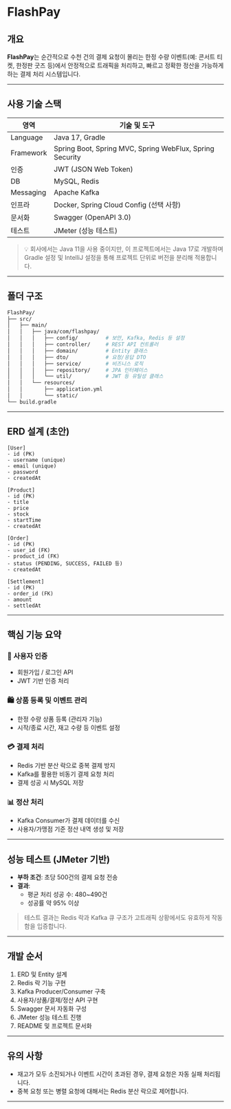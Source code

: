 # FlashPay

## 개요
**FlashPay**는 순간적으로 수천 건의 결제 요청이 몰리는 한정 수량 이벤트(예: 콘서트 티켓, 한정판 굿즈 등)에서 안정적으로 트래픽을 처리하고, 빠르고 정확한 정산을 가능하게 하는 결제 처리 시스템입니다.

---

## 사용 기술 스택

| 영역        | 기술 및 도구                                      |
|-------------|--------------------------------------------------|
| Language    | Java 17, Gradle                                  |
| Framework   | Spring Boot, Spring MVC, Spring WebFlux, Spring Security |
| 인증        | JWT (JSON Web Token)                             |
| DB          | MySQL, Redis                                     |
| Messaging   | Apache Kafka                                     |
| 인프라      | Docker, Spring Cloud Config (선택 사항)          |
| 문서화      | Swagger (OpenAPI 3.0)                            |
| 테스트      | JMeter (성능 테스트)                             |

> 💡 회사에서는 Java 11을 사용 중이지만, 이 프로젝트에서는 Java 17로 개발하며 Gradle 설정 및 IntelliJ 설정을 통해 프로젝트 단위로 버전을 분리해 적용합니다.

---

## 폴더 구조

```bash
FlashPay/
├── src/
│   ├── main/
│   │   ├── java/com/flashpay/
│   │   │   ├── config/         # 보안, Kafka, Redis 등 설정
│   │   │   ├── controller/     # REST API 컨트롤러
│   │   │   ├── domain/         # Entity 클래스
│   │   │   ├── dto/            # 요청/응답 DTO
│   │   │   ├── service/        # 비즈니스 로직
│   │   │   ├── repository/     # JPA 인터페이스
│   │   │   └── util/           # JWT 등 유틸성 클래스
│   │   └── resources/
│   │       ├── application.yml
│   │       └── static/
└── build.gradle
```

---

## ERD 설계 (초안)

```plaintext
[User]
- id (PK)
- username (unique)
- email (unique)
- password
- createdAt

[Product]
- id (PK)
- title
- price
- stock
- startTime
- createdAt

[Order]
- id (PK)
- user_id (FK)
- product_id (FK)
- status (PENDING, SUCCESS, FAILED 등)
- createdAt

[Settlement]
- id (PK)
- order_id (FK)
- amount
- settledAt
```

---

## 핵심 기능 요약

### 🔐 사용자 인증
- 회원가입 / 로그인 API
- JWT 기반 인증 처리

### 🛍️ 상품 등록 및 이벤트 관리
- 한정 수량 상품 등록 (관리자 기능)
- 시작/종료 시간, 재고 수량 등 이벤트 설정

### 💳 결제 처리
- Redis 기반 분산 락으로 중복 결제 방지
- Kafka를 활용한 비동기 결제 요청 처리
- 결제 성공 시 MySQL 저장

### 📊 정산 처리
- Kafka Consumer가 결제 데이터를 수신
- 사용자/가맹점 기준 정산 내역 생성 및 저장

---

## 성능 테스트 (JMeter 기반)

- **부하 조건**: 초당 500건의 결제 요청 전송
- **결과**:
    - 평균 처리 성공 수: 480~490건
    - 성공률 약 95% 이상

> 테스트 결과는 Redis 락과 Kafka 큐 구조가 고트래픽 상황에서도 유효하게 작동함을 입증합니다.

---

## 개발 순서

1. ERD 및 Entity 설계
2. Redis 락 기능 구현
3. Kafka Producer/Consumer 구축
4. 사용자/상품/결제/정산 API 구현
5. Swagger 문서 자동화 구성
6. JMeter 성능 테스트 진행
7. README 및 프로젝트 문서화

---

## 유의 사항

- 재고가 모두 소진되거나 이벤트 시간이 초과된 경우, 결제 요청은 자동 실패 처리됩니다.
- 중복 요청 또는 병렬 요청에 대해서는 Redis 분산 락으로 제어합니다.

---
